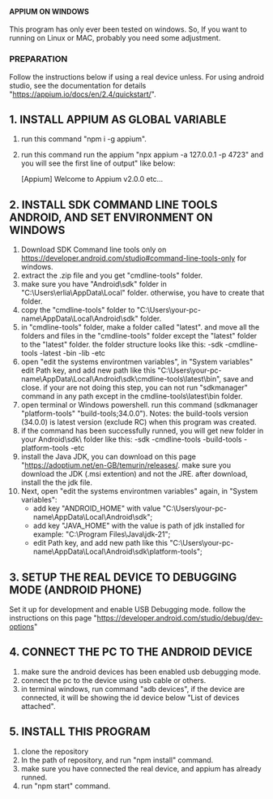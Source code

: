 #### APPIUM ON WINDOWS
This program has only ever been tested on windows. So, If you want to running on Linux or MAC, probably you need some adjustment.

### PREPARATION 
Follow the instructions below if using a real device unless. For using android studio, see the documentation for details "https://appium.io/docs/en/2.4/quickstart/".
## 1. INSTALL APPIUM AS GLOBAL VARIABLE
1. run this command "npm i -g appium".
2. run this command run the appium "npx appium -a 127.0.0.1 -p 4723" and you will see the first line of output" like below:

    [Appium] Welcome to Appium v2.0.0
    etc...

## 2. INSTALL SDK COMMAND LINE TOOLS ANDROID, AND SET ENVIRONMENT ON WINDOWS
1. Download SDK Command line tools only on https://developer.android.com/studio#command-line-tools-only for windows.
2. extract the .zip file and you get "cmdline-tools" folder.
3. make sure you have "Android\sdk\" folder in "C:\Users\erlia\AppData\Local" folder. otherwise, you have to create that folder.
4. copy the "cmdline-tools" folder to "C:\Users\your-pc-name\AppData\Local\Android\sdk" folder.
5. in "cmdline-tools" folder, make a folder called "latest". and move all the folders and files in the "cmdline-tools" folder except the "latest" folder to the "latest" folder. the folder structure looks like this:
    -sdk
        -cmdline-tools
            -latest
                -bin
                -lib
                -etc
6. open "edit the systems environtmen variables", in "System variables" edit Path key, and add new path like this "C:\Users\your-pc-name\AppData\Local\Android\sdk\cmdline-tools\latest\bin", save and close. if your are not doing this step, you can not run "sdkmanager" command in any path except in the cmdline-tools\latest\bin folder.
7. open terminal or Windows powershell. run this command (sdkmanager "platform-tools" "build-tools;34.0.0"). Notes: the build-tools version (34.0.0) is latest version (exclude RC) when this program was created.
8. if the command has been successfully runned, you will get new folder in your Android\sdk\ folder like this:
    -sdk
        -cmdline-tools
        -build-tools
        -platform-tools
        -etc
9. install the Java JDK, you can download on this page "https://adoptium.net/en-GB/temurin/releases/. make sure you download the JDK (.msi extention) and not the JRE. after download, install the the jdk file.
9. Next, open "edit the systems environtmen variables" again, in "System variables":
    - add key "ANDROID_HOME" with value "C:\Users\your-pc-name\AppData\Local\Android\sdk";
    - add key "JAVA_HOME" with the value is path of jdk installed for example: "C:\Program Files\Java\jdk-21";
    - edit Path key, and add new path like this "C:\Users\your-pc-name\AppData\Local\Android\sdk\platform-tools";

## 3. SETUP THE REAL DEVICE TO DEBUGGING MODE (ANDROID PHONE)
Set it up for development and enable USB Debugging mode. follow the instructions on this page "https://developer.android.com/studio/debug/dev-options"
    

## 4. CONNECT THE PC TO THE ANDROID DEVICE
1. make sure the android devices has been enabled usb debugging mode.
2. connect the pc to the device using usb cable or others.
3. in terminal windows, run command "adb devices", if the device are connected, it will be showing the id device below "List of devices attached".

## 5. INSTALL THIS PROGRAM
1. clone the repository
2. In the path of repository, and run "npm install" command.
3. make sure you have connected the real device, and appium has already runned. 
4. run "npm start" command.